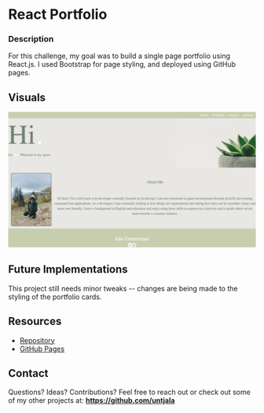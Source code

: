 # React Portfolio
### Description
For this challenge, my goal was to build a single page portfolio using React.js. I used Bootstrap for page styling, and deployed using GitHub pages.

## Visuals 
![Site](public/React-App.png)

## Future Implementations 
This project still needs minor tweaks -- changes are being made to the styling of the portfolio cards.

## Resources 
 * [Repository](https://github.com/untjala/react-portfolio)
 * [GitHub Pages](https://untjala.github.io/react-portfolio/)

## Contact
Questions? Ideas? Contributions? Feel free to reach out or check out some of my other projects at: **https://github.com/untjala**
